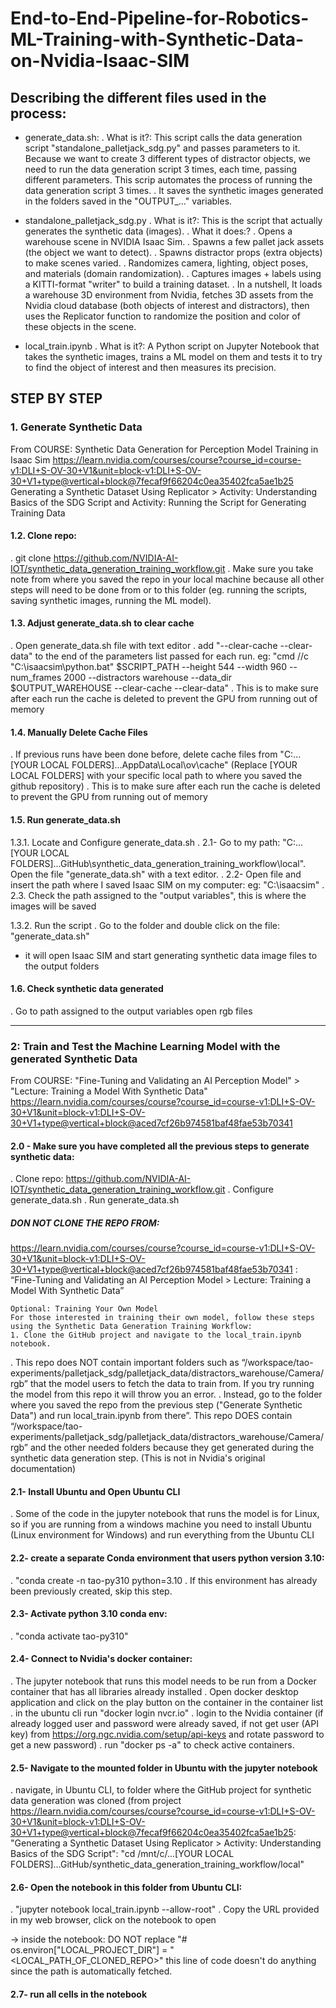 # End-to-End-Pipeline-for-Robotics-ML-Training-with-Synthetic-Data-on-Nvidia-Isaac-SIM

## Describing the different files used in the process:

- generate_data.sh: 
. What is it?: This script calls the data generation script "standalone_palletjack_sdg.py" and passes parameters to it. Because we want to create 3 different types of distractor objects, we need to run the data generation script 3 times, each time, passing different parameters. This scrip automates the process of running the data generation script 3 times. 
. It saves the synthetic images generated in the folders saved in the "OUTPUT_..." variables.

- standalone_palletjack_sdg.py
. What is it?: This is the script that actually generates the synthetic data (images). 
. What it does:?
   . Opens a warehouse scene in NVIDIA Isaac Sim.
   . Spawns a few pallet jack assets (the object we want to detect).
   . Spawns distractor props (extra objects) to make scenes varied.
   . Randomizes camera, lighting, object poses, and materials (domain randomization).
   . Captures images + labels using a KITTI-format "writer" to build a training dataset.
   . In a nutshell, It loads a warehouse 3D environment from Nvidia, fetches 3D assets from the Nvidia cloud database (both objects of interest and distractors), then uses the Replicator function to randomize the position and color of these objects in the scene. 

 - local_train.ipynb
 . What is it?: A Python script on Jupyter Notebook that takes the synthetic images, trains a ML model on them and tests it to try to find the object of interest and then measures its precision. 


## STEP BY STEP

### 1. Generate Synthetic Data

From COURSE: Synthetic Data Generation for Perception Model Training in Isaac Sim
https://learn.nvidia.com/courses/course?course_id=course-v1:DLI+S-OV-30+V1&unit=block-v1:DLI+S-OV-30+V1+type@vertical+block@7fecaf9f66204c0ea35402fca5ae1b25
Generating a Synthetic Dataset Using Replicator > Activity: Understanding Basics of the SDG Script and Activity: Running the Script for Generating Training Data

#### 1.2. Clone repo: 
. git clone https://github.com/NVIDIA-AI-IOT/synthetic_data_generation_training_workflow.git
. Make sure you take note from where you saved the repo in your local machine because all other steps will need to be done from or to this folder (eg. running the scripts, saving synthetic images, running the ML model).

#### 1.3. Adjust generate_data.sh to clear cache
. Open generate_data.sh file with text editor
. add "--clear-cache --clear-data" to the end of the parameters list passed for each run. eg: "cmd //c "C:\isaacsim\python.bat" $SCRIPT_PATH --height 544 --width 960 --num_frames 2000 --distractors warehouse --data_dir $OUTPUT_WAREHOUSE --clear-cache --clear-data"
. This is to make sure after each run the cache is deleted to prevent the GPU from running out of memory

#### 1.4. Manually Delete Cache Files
. If previous runs have been done before, delete cache files from "C:...[YOUR LOCAL FOLDERS]...AppData\Local\ov\cache"
(Replace [YOUR LOCAL FOLDERS] with your specific local path to where you saved the github repository)
. This is to make sure after each run the cache is deleted to prevent the GPU from running out of memory

#### 1.5. Run generate_data.sh
1.3.1. Locate and Configure generate_data.sh
. 2.1- Go to my path: "C:...[YOUR LOCAL FOLDERS]...GitHub\synthetic_data_generation_training_workflow\local". Open the file "generate_data.sh" with a text editor. 
. 2.2- Open file and insert the path where I saved Isaac SIM on my computer: eg: "C:\isaacsim"
. 2.3. Check the path assigned to the "output variables", this is where the images will be saved

1.3.2. Run the script
. Go to the folder and double click on the file: "generate_data.sh"
- it will open Isaac SIM and start generating synthetic data image files to the output folders

#### 1.6. Check synthetic data generated
. Go to path assigned to the output variables open rgb files

_____________________________________________________________________________


### 2: Train and Test the Machine Learning Model with the generated Synthetic Data 

From COURSE: "Fine-Tuning and Validating an AI Perception Model" > "Lecture: Training a Model With Synthetic Data"
https://learn.nvidia.com/courses/course?course_id=course-v1:DLI+S-OV-30+V1&unit=block-v1:DLI+S-OV-30+V1+type@vertical+block@aced7cf26b974581baf48fae53b70341

#### 2.0 - Make sure you have completed all the previous steps to generate synthetic data: 
. Clone repo: https://github.com/NVIDIA-AI-IOT/synthetic_data_generation_training_workflow.git
. Configure generate_data.sh
. Run generate_data.sh
##### DON NOT CLONE THE REPO FROM: 
https://learn.nvidia.com/courses/course?course_id=course-v1:DLI+S-OV-30+V1&unit=block-v1:DLI+S-OV-30+V1+type@vertical+block@aced7cf26b974581baf48fae53b70341 :  “Fine-Tuning and Validating an AI Perception Model > Lecture: Training a Model With Synthetic Data”
```
Optional: Training Your Own Model
For those interested in training their own model, follow these steps using the Synthetic Data Generation Training Workflow:
1. Clone the GitHub project and navigate to the local_train.ipynb notebook.
```
. This repo does NOT contain important folders such as “/workspace/tao-experiments/palletjack_sdg/palletjack_data/distractors_warehouse/Camera/rgb” that the model users to fetch the data to train from. If you try running the model from this repo it will throw you an error.
. Instead, go to the folder where you saved the repo from the previous step ("Generate Synthetic Data") and run local_train.ipynb from there”. This repo DOES contain “/workspace/tao-experiments/palletjack_sdg/palletjack_data/distractors_warehouse/Camera/rgb” and the other needed folders because they get generated during the synthetic data generation step. (This is not in Nvidia's original documentation)

#### 2.1- Install Ubuntu and Open Ubuntu CLI
. Some of the code in the jupyter notebook that runs the model is for Linux, so if you are running from a windows machine you need to install Ubuntu (Linux environment for Windows) and run everything from the Ubuntu CLI 

#### 2.2- create a separate Conda environment that users python version 3.10: 
. "conda create -n tao-py310 python=3.10 
. If this environment has already been previously created, skip this step.

#### 2.3- Activate python 3.10 conda env: 
. "conda activate tao-py310"

#### 2.4- Connect to Nvidia's docker container:
. The jupyter notebook that runs this model needs to be run from a Docker container that has all libraries already installed
. Open docker desktop application and click on the play button on the container in the container list
. in the ubuntu cli run "docker login nvcr.io"
. login to the Nvidia container (if already logged user and password were already saved, if not get user (API key) from https://org.ngc.nvidia.com/setup/api-keys and rotate password to get a new password)
. run "docker ps -a" to check active containers.

#### 2.5- Navigate to the mounted folder in Ubuntu with the jupyter notebook
. navigate, in Ubuntu CLI, to folder where the GitHub project for synthetic data generation was cloned (from project https://learn.nvidia.com/courses/course?course_id=course-v1:DLI+S-OV-30+V1&unit=block-v1:DLI+S-OV-30+V1+type@vertical+block@7fecaf9f66204c0ea35402fca5ae1b25: "Generating a Synthetic Dataset Using Replicator > Activity: Understanding Basics of the SDG Script": 
"cd /mnt/c/...[YOUR LOCAL FOLDERS]...GitHub/synthetic_data_generation_training_workflow/local"

#### 2.6- Open the notebook in this folder from Ubuntu CLI: 
. "jupyter notebook local_train.ipynb --allow-root"
. Copy the URL provided in my web browser, click on the notebook to open

-> inside the notebook: DO NOT replace "# os.environ["LOCAL_PROJECT_DIR"] = "<LOCAL_PATH_OF_CLONED_REPO>" this line of code doesn't do anything since the path is automatically fetched. 

#### 2.7- run all cells in the notebook

